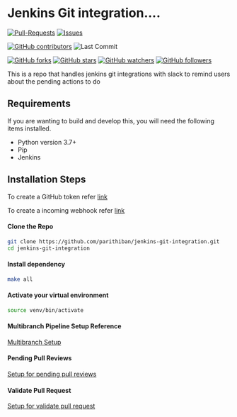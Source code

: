 # Jenkins Git integration....

[![Pull-Requests](https://img.shields.io/github/issues-pr/parithiban/jenkins-git-integration.svg?color=blue&style=plastic)](https://github.com/parithiban/jenkins-git-integration/pulls/)
[![Issues](https://img.shields.io/github/issues-raw/parithiban/jenkins-git-integration.svg?style=plastic)](https://github.com/parithiban/jenkins-git-integration/issues)

[![GitHub contributors](https://img.shields.io/github/contributors/parithiban/jenkins-git-integration.svg?style=plastic&color=blue)](https://GitHub.com/parithiban/jenkins-git-integration/graphs/contributors/)
![Last Commit](https://img.shields.io/github/last-commit/parithiban/jenkins-git-integration.svg?style=plastic)

[![GitHub forks](https://img.shields.io/github/forks/parithiban/jenkins-git-integration.svg?style=social)](https://github.com/parithiban/jenkins-git-integration/network/)
[![GitHub stars](https://img.shields.io/github/stars/parithiban/jenkins-git-integration.svg?style=social)](https://github.com/parithiban/jenkins-git-integration/stargazers)
[![GitHub watchers](https://img.shields.io/github/watchers/parithiban/jenkins-git-integration.svg?style=social&label=Watch&maxAge=2592000)](https://GitHub.com/parithiban/jenkins-git-integration/watchers/)
[![GitHub followers](https://img.shields.io/github/followers/parithiban.svg?style=social&label=Follow&maxAge=2592000)](https://github.com/parithiban?tab=followers)

This is a repo that handles jenkins git integrations with slack to remind users about the pending actions to do

## Requirements

If you are wanting to build and develop this, you will need the following items installed.

- Python version 3.7+
- Pip
- Jenkins

## Installation Steps

To create a GitHub token refer [link](https://help.github.com/en/articles/creating-a-personal-access-token-for-the-command-line)

To create a incoming webhook refer [link](https://api.slack.com/incoming-webhooks)

#### Clone the Repo

```bash
git clone https://github.com/parithiban/jenkins-git-integration.git
cd jenkins-git-integration
```

#### Install dependency

```bash
make all
```

#### Activate your virtual environment

```bash
source venv/bin/activate
```

#### Multibranch Pipeline Setup Reference

[Multibranch Setup](https://jenkins.io/doc/book/pipeline/multibranch/)

#### Pending Pull Reviews

[Setup for pending pull reviews](/pending-pull-reviews)

#### Validate Pull Request

[Setup for validate pull request](/validate-pull-request)
